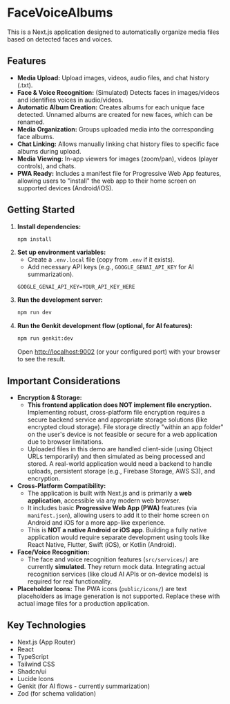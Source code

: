 # FaceVoiceAlbums

This is a Next.js application designed to automatically organize media files based on detected faces and voices.

## Features

*   **Media Upload:** Upload images, videos, audio files, and chat history (.txt).
*   **Face & Voice Recognition:** (Simulated) Detects faces in images/videos and identifies voices in audio/videos.
*   **Automatic Album Creation:** Creates albums for each unique face detected. Unnamed albums are created for new faces, which can be renamed.
*   **Media Organization:** Groups uploaded media into the corresponding face albums.
*   **Chat Linking:** Allows manually linking chat history files to specific face albums during upload.
*   **Media Viewing:** In-app viewers for images (zoom/pan), videos (player controls), and chats.
*   **PWA Ready:** Includes a manifest file for Progressive Web App features, allowing users to "install" the web app to their home screen on supported devices (Android/iOS).

## Getting Started

1.  **Install dependencies:**
    ```bash
    npm install
    ```
2.  **Set up environment variables:**
    *   Create a `.env.local` file (copy from `.env` if it exists).
    *   Add necessary API keys (e.g., `GOOGLE_GENAI_API_KEY` for AI summarization).
    ```env
    GOOGLE_GENAI_API_KEY=YOUR_API_KEY_HERE
    ```
3.  **Run the development server:**
    ```bash
    npm run dev
    ```
4.  **Run the Genkit development flow (optional, for AI features):**
    ```bash
    npm run genkit:dev
    ```
    Open [http://localhost:9002](http://localhost:9002) (or your configured port) with your browser to see the result.

## Important Considerations

*   **Encryption & Storage:**
    *   **This frontend application does NOT implement file encryption.** Implementing robust, cross-platform file encryption requires a secure backend service and appropriate storage solutions (like encrypted cloud storage). File storage directly "within an app folder" on the user's device is not feasible or secure for a web application due to browser limitations.
    *   Uploaded files in this demo are handled client-side (using Object URLs temporarily) and then simulated as being processed and stored. A real-world application would need a backend to handle uploads, persistent storage (e.g., Firebase Storage, AWS S3), and encryption.
*   **Cross-Platform Compatibility:**
    *   The application is built with Next.js and is primarily a **web application**, accessible via any modern web browser.
    *   It includes basic **Progressive Web App (PWA)** features (via `manifest.json`), allowing users to add it to their home screen on Android and iOS for a more app-like experience.
    *   This is **NOT a native Android or iOS app**. Building a fully native application would require separate development using tools like React Native, Flutter, Swift (iOS), or Kotlin (Android).
*   **Face/Voice Recognition:**
    *   The face and voice recognition features (`src/services/`) are currently **simulated**. They return mock data. Integrating actual recognition services (like cloud AI APIs or on-device models) is required for real functionality.
*   **Placeholder Icons:** The PWA icons (`public/icons/`) are text placeholders as image generation is not supported. Replace these with actual image files for a production application.

## Key Technologies

*   Next.js (App Router)
*   React
*   TypeScript
*   Tailwind CSS
*   Shadcn/ui
*   Lucide Icons
*   Genkit (for AI flows - currently summarization)
*   Zod (for schema validation)
